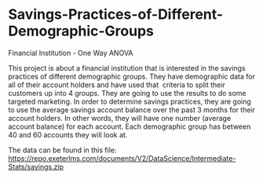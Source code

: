 # Savings-Practices-of-Different-Demographic-Groups
Financial Institution - One Way ANOVA

This project is about a financial institution that is interested in the savings practices of different demographic groups. They have demographic data for all of their account holders and have used that  criteria to split their customers up into 4 groups.
They are going to use the results to do some targeted marketing. In order to determine savings practices, they are going to use the average savings account balance over the past 3 months for their account holders. In other words, they will have one number (average account balance) for each account.
Each demographic group has between 40 and 60 accounts they will look at.

The data can be found in this file: https://repo.exeterlms.com/documents/V2/DataScience/Intermediate-Stats/savings.zip
